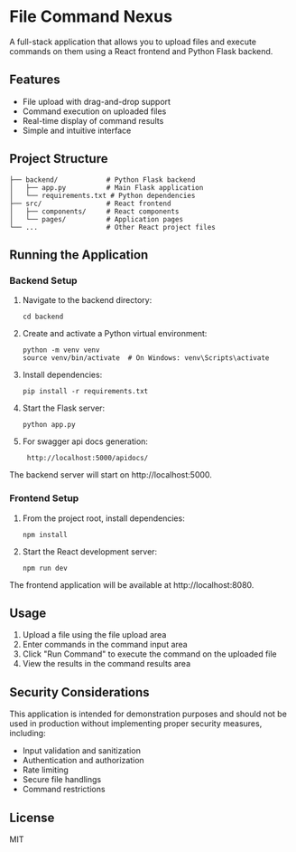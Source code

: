 
# File Command Nexus

A full-stack application that allows you to upload files and execute commands on them using a React frontend and Python Flask backend.

## Features

- File upload with drag-and-drop support
- Command execution on uploaded files
- Real-time display of command results
- Simple and intuitive interface

## Project Structure

```
├── backend/            # Python Flask backend
│   ├── app.py          # Main Flask application
│   └── requirements.txt # Python dependencies
├── src/                # React frontend
│   ├── components/     # React components
│   └── pages/          # Application pages
└── ...                 # Other React project files
```

## Running the Application

### Backend Setup

1. Navigate to the backend directory:
   ```
   cd backend
   ```

2. Create and activate a Python virtual environment:
   ```
   python -m venv venv
   source venv/bin/activate  # On Windows: venv\Scripts\activate
   ```

3. Install dependencies:
   ```
   pip install -r requirements.txt
   ```

4. Start the Flask server:
   ```
   python app.py
   ```

4. For swagger api docs generation:
   ```
    http://localhost:5000/apidocs/
   ```

The backend server will start on http://localhost:5000.

### Frontend Setup

1. From the project root, install dependencies:
   ```
   npm install
   ```

2. Start the React development server:
   ```
   npm run dev
   ```

The frontend application will be available at http://localhost:8080.

## Usage

1. Upload a file using the file upload area
2. Enter commands in the command input area
3. Click "Run Command" to execute the command on the uploaded file
4. View the results in the command results area

## Security Considerations

This application is intended for demonstration purposes and should not be used in production without implementing proper security measures, including:

- Input validation and sanitization
- Authentication and authorization
- Rate limiting
- Secure file handlings
- Command restrictions

## License

MIT
